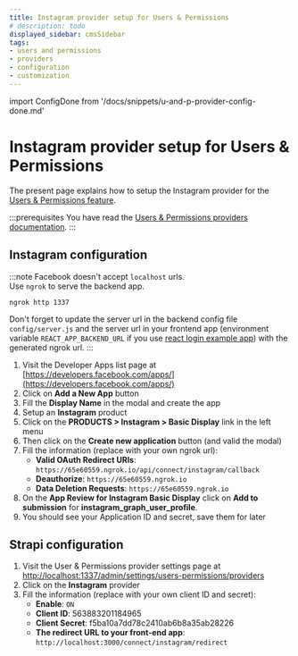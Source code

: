 ```yaml
---
title: Instagram provider setup for Users & Permissions
# description: todo
displayed_sidebar: cmsSidebar
tags:
- users and permissions
- providers
- configuration
- customization
---
```


import ConfigDone from '/docs/snippets/u-and-p-provider-config-done.md'

# Instagram provider setup for Users & Permissions

The present page explains how to setup the Instagram provider for the [Users & Permissions feature](/cms/features/users-permissions).

:::prerequisites
You have read the [Users & Permissions providers documentation](/cms/configurations/users-and-permissions-providers).
:::

## Instagram configuration

:::note
Facebook doesn't accept `localhost` urls. <br/>
Use `ngrok` to serve the backend app.
```
ngrok http 1337
```
Don't forget to update the server url in the backend config file `config/server.js` and the server url in your frontend app (environment variable `REACT_APP_BACKEND_URL` if you use [react login example app](https://github.com/strapi/strapi-examples/tree/master/login-react)) with the generated ngrok url.
:::

1. Visit the Developer Apps list page at [https://developers.facebook.com/apps/](https://developers.facebook.com/apps/)
2. Click on **Add a New App** button
3. Fill the **Display Name** in the modal and create the app
4. Setup an **Instagram** product
5. Click on the **PRODUCTS > Instagram > Basic Display** link in the left menu
6. Then click on the **Create new application** button (and valid the modal)
7. Fill the information (replace with your own ngrok url):
   - **Valid OAuth Redirect URIs**: `https://65e60559.ngrok.io/api/connect/instagram/callback`
   - **Deauthorize**: `https://65e60559.ngrok.io`
   - **Data Deletion Requests**: `https://65e60559.ngrok.io`
8. On the **App Review for Instagram Basic Display** click on **Add to submission** for **instagram_graph_user_profile**.
9. You should see your Application ID and secret, save them for later

## Strapi configuration

1. Visit the User & Permissions provider settings page at [http://localhost:1337/admin/settings/users-permissions/providers](http://localhost:1337/admin/settings/users-permissions/providers)
2. Click on the **Instagram** provider
3. Fill the information (replace with your own client ID and secret):
   - **Enable**: `ON`
   - **Client ID**: 563883201184965
   - **Client Secret**: f5ba10a7dd78c2410ab6b8a35ab28226
   - **The redirect URL to your front-end app**: `http://localhost:3000/connect/instagram/redirect`

<ConfigDone />
